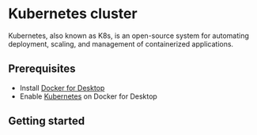 # Kubernetes cluster

Kubernetes, also known as K8s, is an open-source system for automating deployment, scaling, and management of containerized applications.

## Prerequisites

- Install [Docker for Desktop](https://www.docker.com/products/docker-desktop)
- Enable [Kubernetes](https://birthday.play-with-docker.com/kubernetes-docker-desktop/) on Docker for Desktop

## Getting started
